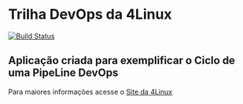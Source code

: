 # Trilha DevOps da 4Linux

<!-- Altere a Flag abaixo com sua URL do Travis -->
[![Build Status](https://travis-ci.com/cavaquinho2003/DevOpsLab-HelloWorld.svg?branch=master)](https://travis-ci.com/cavaquinho2003/DevOpsLab-HelloWorld)

## Aplicação criada para exemplificar o Ciclo de uma PipeLine DevOps


Para maiores informações acesse o [Site da 4Linux](https://www.4linux.com.br/cursos/devops)
